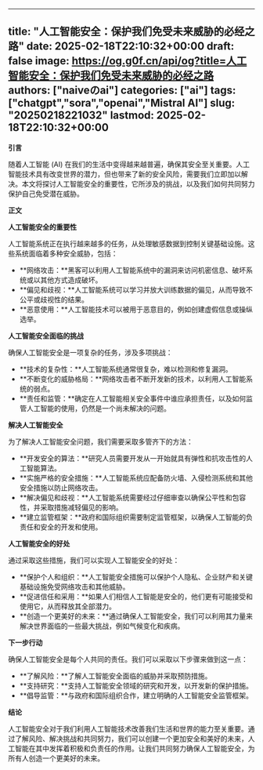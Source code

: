
---
title: "人工智能安全：保护我们免受未来威胁的必经之路"
date: 2025-02-18T22:10:32+00:00
draft: false
image: https://og.g0f.cn/api/og?title=人工智能安全：保护我们免受未来威胁的必经之路
authors: ["naiveのai"]
categories: ["ai"]
tags: ["chatgpt","sora","openai","Mistral AI"]
slug: "20250218221032"
lastmod: 2025-02-18T22:10:32+00:00
---
**引言**

随着人工智能 (AI) 在我们的生活中变得越来越普遍，确保其安全至关重要。人工智能技术具有改变世界的潜力，但也带来了新的安全风险，需要我们立即加以解决。本文将探讨人工智能安全的重要性，它所涉及的挑战，以及我们如何共同努力保护自己免受潜在威胁。

**正文**

**人工智能安全的重要性**

人工智能系统正在执行越来越多的任务，从处理敏感数据到控制关键基础设施。这些系统面临着多种安全威胁，包括：

- **网络攻击：**黑客可以利用人工智能系统中的漏洞来访问机密信息、破坏系统或以其他方式造成破坏。
- **偏见和歧视：**人工智能系统可以学习并放大训练数据的偏见，从而导致不公平或歧视性的结果。
- **恶意使用：**人工智能技术可以被用于恶意目的，例如创建虚假信息或操纵选举。

**人工智能安全面临的挑战**

确保人工智能安全是一项复杂的任务，涉及多项挑战：

- **技术的复杂性：**人工智能系统通常很复杂，难以检测和修复漏洞。
- **不断变化的威胁格局：**网络攻击者不断开发新的技术，以利用人工智能系统的弱点。
- **责任和监管：**确定在人工智能相关安全事件中谁应承担责任，以及如何监管人工智能的使用，仍然是一个尚未解决的问题。

**解决人工智能安全**

为了解决人工智能安全问题，我们需要采取多管齐下的方法：

- **开发安全的算法：**研究人员需要开发从一开始就具有弹性和抗攻击性的人工智能算法。
- **实施严格的安全措施：**人工智能系统应配备防火墙、入侵检测系统和其他安全措施以防止网络攻击。
- **解决偏见和歧视：**人工智能系统需要经过仔细审查以确保公平性和包容性，并采取措施减轻偏见的影响。
- **建立监管框架：**政府和国际组织需要制定监管框架，以确保人工智能的负责任和安全的开发和使用。

**人工智能安全的好处**

通过采取这些措施，我们可以实现人工智能安全的好处：

- **保护个人和组织：**人工智能安全措施可以保护个人隐私、企业财产和关键基础设施免受网络攻击和其他威胁。
- **促进信任和采用：**如果人们相信人工智能是安全的，他们更有可能接受和使用它，从而释放其全部潜力。
- **创造一个更美好的未来：**通过确保人工智能安全，我们可以利用其力量来解决世界面临的一些最大挑战，例如气候变化和疾病。

**下一步行动**

确保人工智能安全是每个人共同的责任。我们可以采取以下步骤来做到这一点：

- **了解风险：**了解人工智能安全面临的威胁并采取预防措施。
- **支持研究：**支持人工智能安全领域的研究和开发，以开发新的保护措施。
- **倡导监管：**与政府和国际组织合作，建立明确的人工智能安全监管框架。

**结论**

人工智能安全对于我们利用人工智能技术改善我们生活和世界的能力至关重要。通过了解风险、解决挑战和共同努力，我们可以创建一个更加安全和美好的未来，人工智能在其中发挥着积极和负责任的作用。让我们共同努力确保人工智能安全，为所有人创造一个更美好的未来。